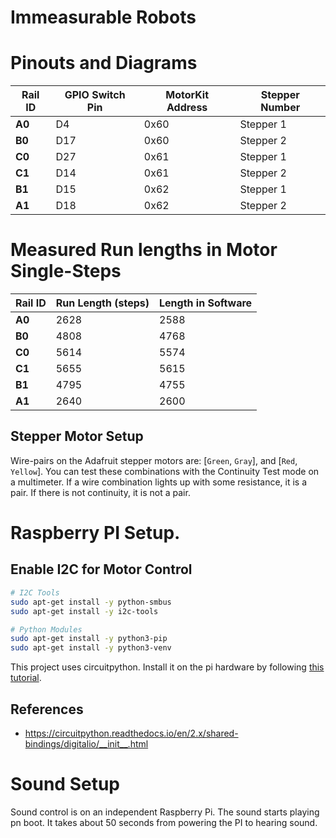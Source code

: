 # Immeasurable Robots

# Pinouts and Diagrams

| Rail ID | GPIO Switch Pin | MotorKit Address | Stepper Number |
|---------|-----------------|------------------|----------------|
| **A0**  | D4              | 0x60             | Stepper 1      |
| **B0**  | D17             | 0x60             | Stepper 2      |
| **C0**  | D27             | 0x61             | Stepper 1      |
| **C1**  | D14             | 0x61             | Stepper 2      |
| **B1**  | D15             | 0x62             | Stepper 1      |
| **A1**  | D18             | 0x62             | Stepper 2      |


# Measured Run lengths in Motor Single-Steps

| Rail ID | Run Length (steps) | Length in Software |
|---------|--------------------|--------------------|
| **A0**  | 2628               | 2588               |
| **B0**  | 4808               | 4768               |
| **C0**  | 5614               | 5574               |
| **C1**  | 5655               | 5615               |
| **B1**  | 4795               | 4755               |
| **A1**  | 2640               | 2600               |


## Stepper Motor Setup

Wire-pairs on the Adafruit stepper motors are: [`Green`, `Gray`], and [`Red`, `Yellow`]. You can test these combinations with the Continuity Test mode on a multimeter. If a wire combination lights up with some resistance, it is a pair. If there is not continuity, it is not a pair.


# Raspberry PI Setup.

## Enable I2C for Motor Control

```sh
# I2C Tools
sudo apt-get install -y python-smbus
sudo apt-get install -y i2c-tools

# Python Modules
sudo apt-get install -y python3-pip
sudo apt-get install -y python3-venv
```

This project uses circuitpython. Install it on the pi hardware by following [this tutorial](https://learn.adafruit.com/circuitpython-on-raspberrypi-linux/installing-circuitpython-on-raspberry-pi).

## References

- https://circuitpython.readthedocs.io/en/2.x/shared-bindings/digitalio/__init__.html


# Sound Setup

Sound control is on an independent Raspberry Pi. The sound starts playing pn boot. It takes about 50 seconds from powering the PI to hearing sound.
